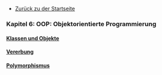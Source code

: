 - [Zurück zu der Startseite](../Kapitel_0/Anfang_Lese_Mich.md)

### Kapitel 6: OOP: Objektorientierte Programmierung

#### [Klassen und Objekte](/Projekte/Kapitel_6/Klassen_und_Objekte.md)
#### [Vererbung](/Projekte/Kapitel_6/Vererbung.md)
#### [Polymorphismus](/Projekte/Kapitel_6/Polymorphismus.md)

